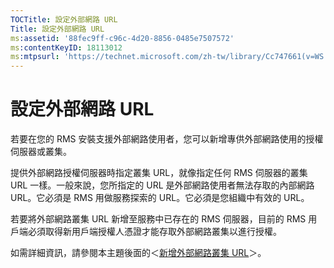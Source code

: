 ```yaml
---
TOCTitle: 設定外部網路 URL
Title: 設定外部網路 URL
ms:assetid: '88fec9ff-c96c-4d20-8856-0485e7507572'
ms:contentKeyID: 18113012
ms:mtpsurl: 'https://technet.microsoft.com/zh-tw/library/Cc747661(v=WS.10)'
---
```


設定外部網路 URL
================

若要在您的 RMS 安裝支援外部網路使用者，您可以新增專供外部網路使用的授權伺服器或叢集。

提供外部網路授權伺服器時指定叢集 URL，就像指定任何 RMS 伺服器的叢集 URL 一樣。一般來說，您所指定的 URL 是外部網路使用者無法存取的內部網路 URL。它必須是 RMS 用做服務探索的 URL。它必須是您組織中有效的 URL。

若要將外部網路叢集 URL 新增至服務中已存在的 RMS 伺服器，目前的 RMS 用戶端必須取得新用戶端授權人憑證才能存取外部網路叢集以進行授權。

如需詳細資訊，請參閱本主題後面的＜[新增外部網路叢集 URL](https://technet.microsoft.com/12c83186-ce9e-4100-bbd1-d87a885331c7)＞。
